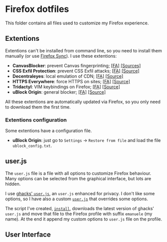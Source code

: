 # Firefox dotfiles

This folder contains all files used to customize my Firefox experience.

## Extentions

Extentions can't be installed from command line, so you need to install them
manually (or use [Firefox Sync][0]). I use these extentions:

* **CanvasBlocker**: prevent Canvas fingerprinting; [[FA]][1] [[Sources]][2]
* **CSS Exfil Protection**: prevent CSS Exfil attacks; [[FA]][3] [[Source]][4]
* **Decentraleyes**: local emulation of CDN; [[FA]][5] [[Source]][6]
* **HTTPS Everywhere**: force HTTPS on sites; [[FA]][7] [[Source]][8]
* **Tridactyl**: VIM keybindings on Firefox; [[FA]][9] [[Source]][10]
* **uBlock Origin**: general blocker; [[FA]][11] [[Source]][12]

All these extentions are automatically updated via Firefox, so you only need to
download them the first time.

### Extentions configuration

Some extentions have a configuration file.

* **uBlock Origin**: just go to `Settings` -> `Restore from file` and load the
  file `ublock_config.txt`.


## user.js

The `user.js` file is a file with all options to customize Firefox behaviour.
Many options can be selected from the graphical interface, but lots are hidden.

I use [ghacks' `user.js`][13], an `user.js` enhanced for privacy. I don't like
some options, so I have also a custom [`user.js`][14] that overrides some
options.

The script I've created, [`install`][15], downloads the latest version of
ghacks' `user.js` and move that file to the Firefox profile with suffix
`emanuele` (my name). At the end it append my custom options to `user.js` file
on the profile.

## User Interface


[0]: https://www.mozilla.org/en-US/firefox/features/sync/
[1]: https://addons.mozilla.org/en-US/firefox/addon/canvasblocker/
[2]: https://github.com/kkapsner/CanvasBlocker
[3]: https://addons.mozilla.org/en-US/firefox/addon/css-exfil-protection/
[4]: https://github.com/mlgualtieri/CSS-Exfil-Protection
[5]: https://addons.mozilla.org/en-US/firefox/addon/decentraleyes/
[6]: https://git.synz.io/Synzvato/decentraleyes
[7]: https://addons.mozilla.org/en-US/firefox/addon/https-everywhere/
[8]: https://github.com/EFForg/https-everywhere
[9]: https://addons.mozilla.org/en-US/firefox/addon/https-everywhere/
[10]: https://github.com/cmcaine/tridactyl
[11]: https://addons.mozilla.org/en-US/firefox/addon/ublock-origin/
[12]: https://github.com/gorhill/uBlock
[13]: https://github.com/ghacksuserjs/ghacks-user.js
[14]: user.js
[15]: install
